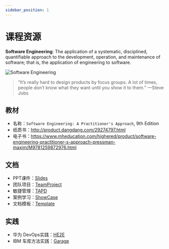 ```yaml
---
sidebar_position: 1
---
```


# 课程资源

**Software Engineering**: The application of a systematic, disciplined, quantifiable approach to the development, operation, and maintenance of software; that is, the application of engineering to software.

![Software Engineering](/img/se.png)

> “It’s really hard to design products by focus groups. A lot of times, people don’t know what they want until you show it to them.” —Steve Jobs

## 教材
* 名称：`Software Engineering: A Practitioner's Approach`, 9th Edition
* 纸质书：http://product.dangdang.com/29274797.html
* 电子书：https://www.mheducation.com/highered/product/software-engineering-practitioner-s-approach-pressman-maxim/M9781259872976.html


## 文档
* PPT课件：[Slides](https://github.com/walkman617/SE2021/tree/main/Slides)
* 团队项目：[TeamProject](https://github.com/walkman617/SE2021/tree/main/Case)
* 敏捷管理：[TAPD](https://github.com/walkman617/SE2021/tree/main/TAPD)
* 案例学习：[ShowCase](https://github.com/walkman617/SE2021/tree/main/ShowCase)
* 文档模板：[Template](https://github.com/walkman617/SE2021/tree/main/Template)

## 实践
* 华为 DevOps实践：[HE2E](https://support.huaweicloud.com/bestpractice-devcloud/devcloud_practice_2000.html)
* IBM 车库方法实践：[Garage](https://www.ibm.com/cloud/architecture/content/course/garage-method-for-cloud-advocate)
